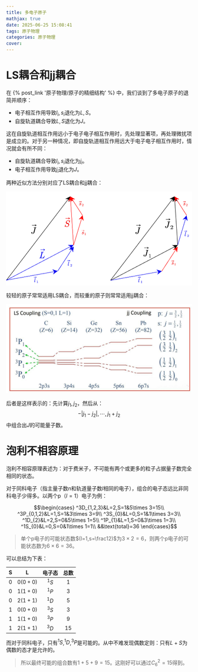 ```yaml
---
title: 多电子原子
mathjax: true
date: 2025-06-25 15:08:41
tags: 原子物理
categories: 原子物理
cover:
---
```


# LS耦合和jj耦合

在 {% post_link '原子物理/原子的精细结构' %} 中，我们谈到了多电子原子的退简并顺序：
- 电子相互作用导致$l_i,s_i$退化为$L,S$。
- 自旋轨道耦合导致$L,S$退化为$J$。

这在自旋轨道相互作用远小于电子电子相互作用时，先处理显著项，再处理微扰项是成立的。对于另一种情况，即自旋轨道相互作用远大于电子电子相互作用时，情况就会有所不同：
- 自旋轨道耦合导致$l_i,s_i$退化为$j_i$。
- 电子相互作用导致$j_i$退化为$J$。

两种近似方法分别对应了LS耦合和jj耦合：

![alt](\img\原子物理\LSjj.png)

较轻的原子常常适用LS耦合，而较重的原子则常常适用jj耦合：

![alt](\img\原子物理\LSjj2.jpg)

后者是这样表示的：先计算$j_1,j_2$，然后从：
$$-|j_1-j_2|,\cdots,j_1+j_2$$
中组合出$J$的可能量子数。

# 泡利不相容原理

泡利不相容原理表述为：对于费米子，不可能有两个或更多的粒子占据量子数完全相同的状态。

对于同科电子（指主量子数$n$和轨道量子数$l$相同的电子），组合的电子态远比非同科电子少得多。以两个p（$l=1$）电子为例：

$$\begin{cases}
^3D_{1,2,3}&L=2,S=1&5\times 3=15\\
^3P_{0,1,2}&L=1,S=1&3\times 3=9\\
^3S_{0}&L=0,S=1&1\times 3=3\\
^1D_{2}&L=2,S=0&5\times 1=5\\
^1P_{1}&L=1,S=0&3\times 1=3\\
^1S_{0}&L=0,S=0&1\times 1=1\\
&&\text{total}=36
\end{cases}$$

> 单个p电子的可能状态数$(l=1,s=\frac12)$为$3\times 2=6$，则两个p电子的可能状态数为$6\times 6=36$。

可以总结为下表：

| S | L | 电子态 |总数|
|:-: | :-: | :----: |:-:|
| 0 | 0$(0+0)$  | $^1S$ | 1 |
| 0 | 1$(1+0)$ | $^1P$ | 3 |
| 0 | 2$(1+1)$ | $^1D$ | 5 |
| 1 | 0$(0+0)$ | $^3S$ | 3 |
| 1 | 1$(1+0)$ | $^3P$ | 9 |
| 1 | 2$(1+1)$ | $^3D$ | 15 |

而对于同科电子，只有$^1S$,$^1D$,$^3P$是可能的。从中不难发现偶数定则：只有$L+S$为偶数的态才是允许的。

> 所以最终可能的组合数有$1+5+9=15$。这刚好可以通过$C_6^2=15$得到。
